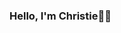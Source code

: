 ### Hello, I'm Christie👋🏾

<!--
**chrissyacoder/chrissyacoder** is a ✨ _special_ ✨ repository because its `README.md` (this file) appears on your GitHub profile.

Here are some ideas to get you started:

- 🔭 I’m currently working on Python
- 🌱 I’m a Software Developer
- 📫 How to reach me: cpamp2011@gmail.com
- 😄 Pronouns: She/Her
- ⚡ Fun fact: I love gaming!
-->
